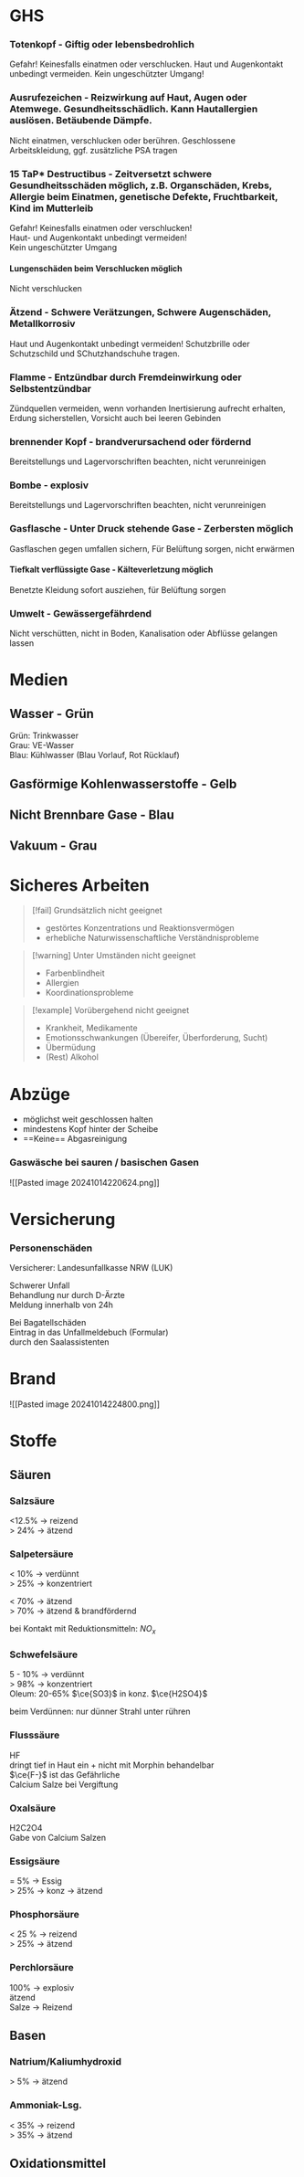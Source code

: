# GHS
### Totenkopf - Giftig oder lebensbedrohlich                                                  
Gefahr! Keinesfalls einatmen oder verschlucken. Haut und Augenkontakt unbedingt vermeiden. Kein ungeschützter Umgang!                                                  
### Ausrufezeichen - Reizwirkung auf Haut, Augen oder Atemwege. Gesundheitsschädlich. Kann Hautallergien auslösen. Betäubende Dämpfe.                                                  
Nicht einatmen, verschlucken oder berühren. Geschlossene Arbeitskleidung, ggf. zusätzliche PSA tragen                                                  
### 15 TaP* Destructibus - Zeitversetzt schwere Gesundheitsschäden möglich, z.B. Organschäden, Krebs, Allergie beim Einatmen, genetische Defekte, Fruchtbarkeit, Kind im Mutterleib                                                  
Gefahr! Keinesfalls einatmen oder verschlucken!                                                  
Haut- und Augenkontakt unbedingt vermeiden!                                                  
Kein ungeschützter Umgang                                                  
#### Lungenschäden beim Verschlucken  möglich                                                  
Nicht verschlucken                                                  
### Ätzend - Schwere Verätzungen, Schwere Augenschäden, Metallkorrosiv                                                  
Haut und Augenkontakt unbedingt vermeiden! Schutzbrille oder Schutzschild und SChutzhandschuhe tragen.                                                  
### Flamme - Entzündbar durch Fremdeinwirkung oder Selbstentzündbar                                                  
Zündquellen vermeiden, wenn vorhanden Inertisierung aufrecht erhalten, Erdung sicherstellen, Vorsicht auch bei leeren Gebinden                                                  
### brennender Kopf - brandverursachend oder fördernd                                                  
Bereitstellungs und Lagervorschriften beachten, nicht verunreinigen                                                  
### Bombe - explosiv                                                  
Bereitstellungs und Lagervorschriften beachten, nicht verunreinigen                                                  
### Gasflasche - Unter Druck stehende Gase - Zerbersten möglich                                                  
Gasflaschen gegen umfallen sichern, Für Belüftung sorgen, nicht erwärmen                                                  
#### Tiefkalt verflüssigte Gase - Kälteverletzung möglich                                                   
Benetzte Kleidung sofort ausziehen, für Belüftung sorgen                                                  
### Umwelt - Gewässergefährdend                                                  
Nicht verschütten, nicht in Boden, Kanalisation oder Abflüsse gelangen lassen                                                  
                                                  
# Medien                                                  
## Wasser - Grün                                                  
Grün: Trinkwasser                                                  
Grau: VE-Wasser                                                  
Blau: Kühlwasser (Blau Vorlauf, Rot Rücklauf)                                                  
## Gasförmige Kohlenwasserstoffe - Gelb                                                  
## Nicht Brennbare Gase - Blau                                                  
## Vakuum - Grau                                                  
                                                  
# Sicheres Arbeiten                                                  
>[!fail] Grundsätzlich nicht geeignet                                                  
> - gestörtes Konzentrations und Reaktionsvermögen                                                  
> - erhebliche Naturwissenschaftliche Verständnisprobleme                                                  
                                                  
>[!warning] Unter Umständen nicht geeignet                                                  
> - Farbenblindheit                                                  
> - Allergien                                                  
> - Koordinationsprobleme                                                  
                                                  
>[!example] Vorübergehend nicht geeignet                                                  
> - Krankheit, Medikamente                                                  
> - Emotionsschwankungen (Übereifer, Überforderung, Sucht)                                                  
> - Übermüdung                                                  
> - (Rest) Alkohol                                                  
                                                  
# Abzüge                                                  
- möglichst weit geschlossen halten                                                  
- mindestens Kopf hinter der Scheibe                                                  
- ==Keine== Abgasreinigung                                                  
                                                  
### Gaswäsche bei sauren / basischen Gasen                                                  
![[Pasted image 20241014220624.png]]                                                  
# Versicherung                                                  
### Personenschäden                                                  
Versicherer: Landesunfallkasse NRW (LUK)                                                  
                                                  
Schwerer Unfall                                                  
Behandlung nur durch D-Ärzte                                                  
Meldung innerhalb von 24h                                                  
                                                  
Bei Bagatellschäden                                                  
Eintrag in das Unfallmeldebuch (Formular)                                                  
durch den Saalassistenten                                                  
                                                  
# Brand                                                  
![[Pasted image 20241014224800.png]]                                                  
# Stoffe                                                  
## Säuren                                                  
### Salzsäure                                                  
<12.5% -> reizend                                                  
\> 24% -> ätzend                                                  
### Salpetersäure                                                  
< 10% -> verdünnt                                                  
\>  25% -> konzentriert                                                  
                                                  
< 70% -> ätzend                                                  
\> 70% -> ätzend & brandfördernd                                                  
                                                  
bei Kontakt mit Reduktionsmitteln: $NO_x$                                                  
### Schwefelsäure                                                  
5 - 10% -> verdünnt                                                  
\> 98% -> konzentriert                                                  
Oleum: 20-65% $\ce{SO3}$ in konz. $\ce{H2SO4}$                                                   
                                                  
beim Verdünnen: nur dünner Strahl unter rühren                                                  
                                                  
### Flusssäure                                                  
HF                                                  
dringt tief in Haut ein + nicht mit Morphin behandelbar                                                  
$\ce{F-}$ ist das Gefährliche                                                  
Calcium Salze bei Vergiftung                                                  
                                                  
### Oxalsäure                                                  
H2C2O4                                                  
Gabe von Calcium Salzen                                                  
                                                  
### Essigsäure                                                  
= 5% -> Essig                                                  
\> 25% -> konz -> ätzend                                                  
### Phosphorsäure                                                  
< 25 % -> reizend                                                  
\> 25% -> ätzend                                                  
                                                  
### Perchlorsäure                                                  
100% -> explosiv                                                  
ätzend                                                  
Salze -> Reizend                                                  
                                                  
## Basen                                                  
### Natrium/Kaliumhydroxid                                                  
\> 5% -> ätzend                                                  
### Ammoniak-Lsg.                                                  
< 35% -> reizend                                                  
\> 35% -> ätzend                                                  
## Oxidationsmittel                                                  

